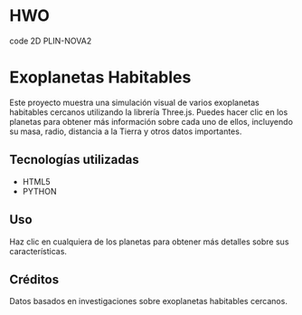 # HWO
code 2D PLIN-NOVA2
# Exoplanetas Habitables

Este proyecto muestra una simulación visual de varios exoplanetas habitables cercanos utilizando la librería Three.js. Puedes hacer clic en los planetas para obtener más información sobre cada uno de ellos, incluyendo su masa, radio, distancia a la Tierra y otros datos importantes.

## Tecnologías utilizadas

- HTML5
- PYTHON

## Uso

Haz clic en cualquiera de los planetas para obtener más detalles sobre sus características.

## Créditos

Datos basados en investigaciones sobre exoplanetas habitables cercanos.
